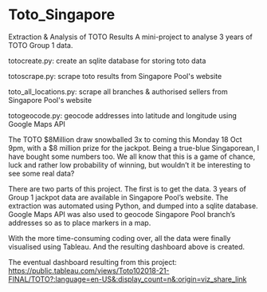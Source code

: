 # Toto_Singapore

Extraction & Analysis of TOTO Results
A mini-project to analyse 3 years of TOTO Group 1 data.

totocreate.py: create an sqlite database for storing toto data

totoscrape.py: scrape toto results from Singapore Pool's website

toto_all_locations.py: scrape all branches & authorised sellers from Singapore Pool's website

totogeocode.py: geocode addresses into latitude and longitude using Google Maps API




The TOTO $8Million draw snowballed 3x to  coming this Monday 18 Oct 9pm, with a $8 million prize for the jackpot. Being a true-blue Singaporean, I have bought some numbers too. We all know that this is a game of chance, luck and rather low probability of winning, but wouldn’t it be interesting to see some real data?

There are two parts of this project. The first is to get the data. 3 years of Group 1 jackpot data are available in Singapore Pool’s website. The extraction was automated using Python, and dumped into a sqlite database. Google Maps API was also used to geocode Singapore Pool branch’s addresses so as to place markers in a map.

With the more time-consuming coding over, all the data were finally visualised using Tableau. And the resulting dashboard above is created.

The eventual dashboard resulting from this project:
https://public.tableau.com/views/Toto102018-21-FINAL/TOTO?:language=en-US&:display_count=n&:origin=viz_share_link
